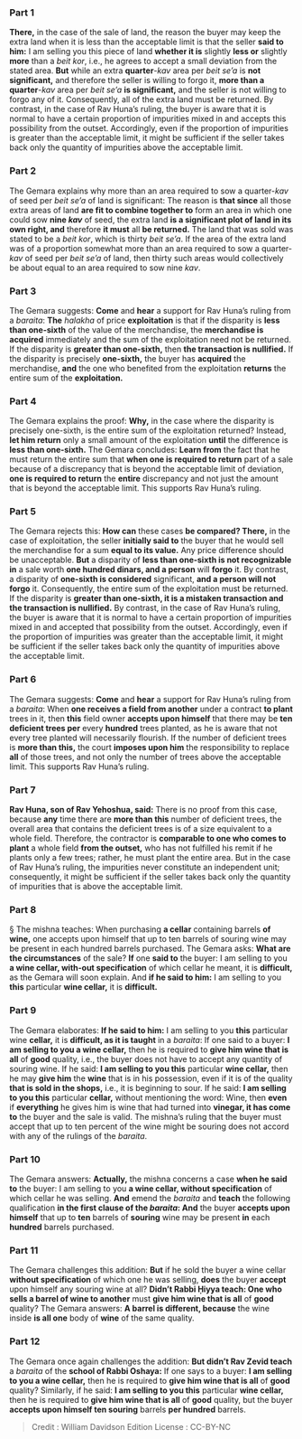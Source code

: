 
### Part 1
<b>There,</b> in the case of the sale of land, the reason the buyer may keep the extra land when it is less than the acceptable limit is that the seller <b>said to him:</b> I am selling you this piece of land <b>whether it is</b> slightly <b>less or</b> slightly <b>more</b> than a <i>beit kor</i>, i.e., he agrees to accept a small deviation from the stated area. <b>But</b> while an extra <b>quarter</b>-<i>kav</i> area per <i>beit se’a</i> is <b>not significant,</b> and therefore the seller is willing to forgo it, <b>more than a quarter</b>-<i>kav</i> area per <i>beit se’a</i> <b>is significant,</b> and the seller is not willing to forgo any of it. Consequently, all of the extra land must be returned. By contrast, in the case of Rav Huna’s ruling, the buyer is aware that it is normal to have a certain proportion of impurities mixed in and accepts this possibility from the outset. Accordingly, even if the proportion of impurities is greater than the acceptable limit, it might be sufficient if the seller takes back only the quantity of impurities above the acceptable limit.

### Part 2
The Gemara explains why more than an area required to sow a quarter-<i>kav</i> of seed per <i>beit se’a</i> of land is significant: The reason is <b>that since</b> all those extra areas of land <b>are fit to combine together to</b> form an area in which one could sow <b>nine <i>kav</i></b> of seed, the extra land <b>is a significant plot of land in its own right, and</b> therefore <b>it must</b> all <b>be returned.</b> The land that was sold was stated to be a <i>beit kor</i>, which is thirty <i>beit se’a</i>. If the area of the extra land was of a proportion somewhat more than an area required to sow a quarter-<i>kav</i> of seed per <i>beit se’a</i> of land, then thirty such areas would collectively be about equal to an area required to sow nine <i>kav</i>.

### Part 3
The Gemara suggests: <b>Come</b> and <b>hear</b> a support for Rav Huna’s ruling from a <i>baraita</i>: <b>The</b> <i>halakha</i> of price <b>exploitation</b> is that if the disparity is <b>less than one-sixth</b> of the value of the merchandise, the <b>merchandise is acquired</b> immediately and the sum of the exploitation need not be returned. If the disparity is <b>greater than one-sixth,</b> then <b>the transaction is nullified.</b> If the disparity is precisely <b>one-sixth,</b> the buyer has <b>acquired</b> the merchandise, <b>and</b> the one who benefited from the exploitation <b>returns</b> the entire sum of the <b>exploitation.</b>

### Part 4
The Gemara explains the proof: <b>Why,</b> in the case where the disparity is precisely one-sixth, is the entire sum of the exploitation returned? Instead, <b>let him return</b> only a small amount of the exploitation <b>until</b> the difference is <b>less than one-sixth.</b> The Gemara concludes: <b>Learn from</b> the fact that he must return the entire sum that <b>when one is required to return</b> part of a sale because of a discrepancy that is beyond the acceptable limit of deviation, <b>one is required to return</b> the <b>entire</b> discrepancy and not just the amount that is beyond the acceptable limit. This supports Rav Huna’s ruling.

### Part 5
The Gemara rejects this: <b>How can</b> these cases <b>be compared? There,</b> in the case of exploitation, the seller <b>initially said to</b> the buyer that he would sell the merchandise for a sum <b>equal to its value.</b> Any price difference should be unacceptable. <b>But</b> a disparity of <b>less than one-sixth is not recognizable in</b> a sale worth <b>one hundred dinars, and a person</b> will <b>forgo</b> it. By contrast, a disparity of <b>one-sixth is considered</b> significant, <b>and a person will not forgo</b> it. Consequently, the entire sum of the exploitation must be returned. If the disparity is <b>greater than one-sixth, it is a mistaken transaction and the transaction is nullified.</b> By contrast, in the case of Rav Huna’s ruling, the buyer is aware that it is normal to have a certain proportion of impurities mixed in and accepted that possibility from the outset. Accordingly, even if the proportion of impurities was greater than the acceptable limit, it might be sufficient if the seller takes back only the quantity of impurities above the acceptable limit.

### Part 6
The Gemara suggests: <b>Come</b> and <b>hear</b> a support for Rav Huna’s ruling from a <i>baraita</i>: When <b>one receives a field from another</b> under a contract <b>to plant</b> trees in it, then <b>this</b> field owner <b>accepts upon himself</b> that there may be <b>ten deficient trees per</b> every <b>hundred</b> trees planted, as he is aware that not every tree planted will necessarily flourish. If the number of deficient trees is <b>more than this,</b> the court <b>imposes upon him</b> the responsibility to replace <b>all</b> of those trees, and not only the number of trees above the acceptable limit. This supports Rav Huna’s ruling.

### Part 7
<b>Rav Huna, son of Rav Yehoshua, said:</b> There is no proof from this case, because <b>any</b> time there are <b>more than this</b> number of deficient trees, the overall area that contains the deficient trees is of a size equivalent to a whole field. Therefore, the contractor is <b>comparable to one who comes to plant</b> a whole field <b>from the outset,</b> who has not fulfilled his remit if he plants only a few trees; rather, he must plant the entire area. But in the case of Rav Huna’s ruling, the impurities never constitute an independent unit; consequently, it might be sufficient if the seller takes back only the quantity of impurities that is above the acceptable limit.

### Part 8
§ The mishna teaches: When purchasing <b>a cellar</b> containing barrels <b>of wine,</b> one accepts upon himself that up to ten barrels of souring wine may be present in each hundred barrels purchased. The Gemara asks: <b>What are the circumstances</b> of the sale? <b>If</b> one <b>said to</b> the buyer: I am selling to you <b>a wine cellar, with-out specification</b> of which cellar he meant, it is <b>difficult,</b> as the Gemara will soon explain. And <b>if he said to him:</b> I am selling to you <b>this</b> particular <b>wine cellar,</b> it is <b>difficult.</b>

### Part 9
The Gemara elaborates: <b>If he said to him:</b> I am selling to you <b>this</b> particular wine <b>cellar,</b> it is <b>difficult, as it is taught</b> in a <i>baraita</i>: If one said to a buyer: <b>I am selling to you a wine cellar,</b> then he is required to <b>give him wine that is all</b> of <b>good</b> quality, i.e., the buyer does not have to accept any quantity of souring wine. If he said: <b>I am selling to you this</b> particular <b>wine cellar,</b> then he may <b>give him</b> the <b>wine</b> that is in his possession, even if it is of the quality <b>that is sold in the shops,</b> i.e., it is beginning to sour. If he said: <b>I am selling to you this</b> particular <b>cellar,</b> without mentioning the word: Wine, then <b>even</b> if <b>everything</b> he gives him is wine that had turned into <b>vinegar, it has come to</b> the buyer and the sale is valid. The mishna’s ruling that the buyer must accept that up to ten percent of the wine might be souring does not accord with any of the rulings of the <i>baraita</i>.

### Part 10
The Gemara answers: <b>Actually,</b> the mishna concerns a case <b>when he said to</b> the buyer: I am selling to you <b>a wine cellar, without specification</b> of which cellar he was selling. <b>And</b> emend the <i>baraita</i> and <b>teach</b> the following qualification <b>in the first clause of the <i>baraita</i>: And</b> the buyer <b>accepts upon himself</b> that up to <b>ten</b> barrels of <b>souring</b> wine may be present <b>in</b> each <b>hundred</b> barrels purchased.

### Part 11
The Gemara challenges this addition: <b>But</b> if he sold the buyer a wine cellar <b>without specification</b> of which one he was selling, <b>does</b> the buyer <b>accept</b> upon himself any souring wine at all? <b>Didn’t Rabbi Ḥiyya teach: One who sells a barrel of wine to another</b> must <b>give him wine that is all</b> of <b>good</b> quality? The Gemara answers: <b>A barrel is different, because</b> the wine inside <b>is all one</b> body of <b>wine</b> of the same quality.

### Part 12
The Gemara once again challenges the addition: <b>But didn’t Rav Zevid teach</b> a <i>baraita</i> of the <b>school of Rabbi Oshaya:</b> If one says to a buyer: <b>I am selling to you a wine cellar,</b> then he is required to <b>give him wine that is all</b> of <b>good</b> quality? Similarly, if he said: <b>I am selling to you this</b> particular <b>wine cellar,</b> then he is required to <b>give him wine that is all</b> of <b>good</b> quality, but the buyer <b>accepts upon himself ten souring</b> barrels <b>per hundred</b> barrels.

>Credit : William Davidson Edition
>License : CC-BY-NC